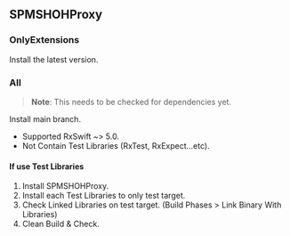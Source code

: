 ## SPMSHOHProxy

### OnlyExtensions

Install the latest version.

### All

> **Note**: This needs to be checked for dependencies yet.

Install main branch.

* Supported RxSwift ~> 5.0.
* Not Contain Test Libraries (RxTest, RxExpect...etc).

#### If use Test Libraries

1. Install SPMSHOHProxy.
2. Install each Test Libraries to only test target.
3. Check Linked Libraries on test target.
(Build Phases > Link Binary With Libraries)
4. Clean Build & Check.
